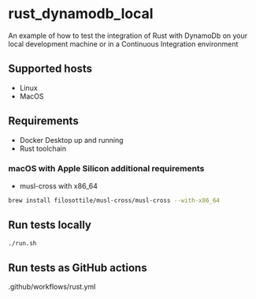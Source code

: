 # rust_dynamodb_local
An example of how to test the integration of Rust with DynamoDb on your local development machine or in a Continuous Integration environment

## Supported hosts

* Linux
* MacOS

## Requirements

* Docker Desktop up and running
* Rust toolchain 

### macOS with Apple Silicon additional requirements

* musl-cross with x86_64
```bash
brew install filosottile/musl-cross/musl-cross --with-x86_64
```

## Run tests locally

```bash
./run.sh
```

## Run tests as GitHub actions

.github/workflows/rust.yml
